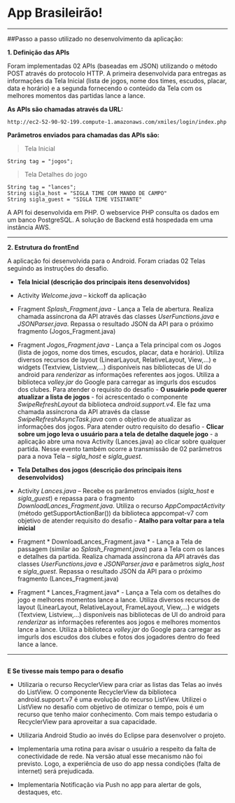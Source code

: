 # App Brasileirão! 

----
##Passo a passo utilizado no desenvolvimento da aplicação:

**1. Definição das APIs** 

Foram implementadas 02 APIs (baseadas em JSON) utilizando o método POST através do protocolo HTTP. A primeira desenvolvida para entregas as informações da Tela Inicial (lista de jogos, nome dos times, escudos, placar, data e horário) e a segunda fornecendo o conteúdo da  Tela com os melhores momentos das partidas lance a lance. 

**As APIs são chamadas através da URL:**

    http://ec2-52-90-92-199.compute-1.amazonaws.com/xmiles/login/index.php

**Parâmetros enviados para chamadas das APIs são:**

> Tela Inicial

    String tag = "jogos";

> Tela Detalhes do jogo

    String tag = "lances";
    String sigla_host = "SIGLA TIME COM MANDO DE CAMPO"
    String sigla_guest = "SIGLA TIME VISITANTE"

A API foi desenvolvida em PHP. O webservice PHP consulta os dados em um banco PostgreSQL. A solução de Backend está hospedada em uma instância AWS.

----
**2. Estrutura do frontEnd** 

A aplicação foi desenvolvida para o Android. Foram criadas 02 Telas seguindo as instruções do desafio. 

* **Tela Inicial (descrição dos principais itens desenvolvidos)**
 * Activity *Welcome.java* – kickoff da aplicação

 * Fragment *Splash_Fragment.java*  - Lança a Tela de abertura. Realiza chamada assíncrona da API através das classes *UserFunctions.java* e *JSONParser.java*. Repassa o resultado JSON da API para o próximo fragmento (Jogos_Fragment.java)
  
 * Fragment  *Jogos_Fragment.java*  - Lança a Tela principal com os Jogos (lista de jogos, nome dos times, escudos, placar, data e horário). Utiliza diversos recursos de layout (LinearLayout, RelativeLayout, View,...) e widgets (Textview, Listview,...) disponíveis nas bibliotecas de UI do android para *renderizar* as informações referentes aos jogos. Utiliza a biblioteca *volley.jar* do Google para  carregar as imgurls dos escudos dos clubes. Para atender o requisito do desafio - **O usuário pode querer atualizar a lista de jogos** - foi acrescentado o componente  *SwipeRefreshLayout*  da biblioteca *android.support.v4*.  Ele faz uma chamada assíncrona da API através da classe *SwipeRefreshAsyncTask.java* com o objetivo de atualizar as informações dos jogos. Para atender outro requisito do desafio - **Clicar sobre um jogo leva o usuário para a tela de detalhe daquele jogo** - a aplicação abre uma nova Activity (Lances.java) ao clicar sobre qualquer partida. Nesse evento também ocorre a transmissão de 02 parâmetros para a nova Tela – *sigla_host* e *sigla_guest*.
  
* **Tela Detalhes dos jogos (descrição dos principais itens desenvolvidos)**
* Activity *Lances.java* – Recebe os parâmetros enviados (*sigla_host* e *sigla_guest*) e repassa para o fragmento *DownloadLances_Fragment.java*. Utiliza o recurso *AppCompactActivity* (método getSupportActionBar()) da biblioteca appcompat-v7 com objetivo de atender requisito do desafio  - **Atalho para voltar para a tela inicial**

 * Fragment * DownloadLances_Fragment.java *  - Lança a Tela de passagem (similar ao *Splash_Fragment.java*) para a Tela com os lances e detalhes da partida. Realiza chamada assíncrona da API através das classes *UserFunctions.java* e *JSONParser.java* e parâmetros *sigla_host* e *sigla_guest*. Repassa o resultado JSON da API para o próximo fragmento (Lances_Fragment.java)
 
* Fragment  * Lances_Fragment.java* - Lança a Tela com os detalhes do jogo e melhores momentos lance a lance. Utiliza diversos recursos de layout (LinearLayout, RelativeLayout, FrameLayout, View,...) e widgets (Textview, Listview,...) disponíveis nas bibliotecas de UI do android para *renderizar* as informações referentes aos jogos e melhores momentos lance a lance. Utiliza a biblioteca *volley.jar* do Google para  carregar as imgurls dos escudos dos clubes e fotos dos jogadores dentro do feed lance a lance.

----
##

**E Se tivesse mais tempo para o desafio**

* Utilizaria o recurso RecyclerView para criar as listas das Telas ao invés do ListView. O componente RecyclerView da biblioteca android.support.v7 é uma evolução do recurso ListView. Utilizei o ListView no desafio com objetivo de otimizar o tempo, pois é um recurso que tenho maior conhecimento. Com mais tempo estudaria o  RecyclerView para aproveitar a sua capacidade.

* Utilizaria Android Studio ao invés do Eclipse para desenvolver o projeto.  

* Implementaria uma rotina para avisar o usuário a respeito da falta de conectividade de rede. Na versão atual esse mecanismo não foi previsto. Logo, a experiência de uso do app nessa condições (falta de internet) será prejudicada.

* Implementaria Notificação via Push no app para alertar de gols, destaques, etc.
